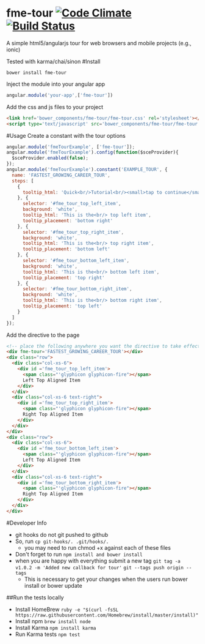 # fme-tour [![Code Climate](https://codeclimate.com/github/FullMeasureEducation/fme-tour/badges/gpa.svg)](https://codeclimate.com/github/FullMeasureEducation/fme-tour) [![Build Status](https://travis-ci.org/FullMeasureEducation/fme-tour.svg?branch=master)](https://travis-ci.org/FullMeasureEducation/fme-tour)
A simple html5/angularjs tour for web browsers and mobile projects (e.g., ionic)

Tested with karma/chai/sinon
#Install
```
bower install fme-tour
```
Inject the module into your angular app
```js
angular.module('your-app',['fme-tour'])
```

Add the css and js files to your project
```html
<link href='bower_components/fme-tour/fme-tour.css' rel='stylesheet'></link>
<script type='text/javascript' src='bower_components/fme-tour/fme-tour.js'></script>
```
#Usage
Create a constant with the tour options
```js
angular.module('fmeTourExample', ['fme-tour']);
angular.module('fmeTourExample').config(function($sceProvider){
  $sceProvider.enabled(false);
});
angular.module('fmeTourExample').constant('EXAMPLE_TOUR', {
  name: 'FASTEST_GROWING_CAREER_TOUR',
  steps: [
    {
      tooltip_html: 'Quick<br/>Tutorial<br/><small>tap to continue</small>'
    }, {
      selector: '#fme_tour_top_left_item',
      background: 'white',
      tooltip_html: 'This is the<br/> top left item',
      tooltip_placement: 'bottom right'
    }, {
      selector: '#fme_tour_top_right_item',
      background: 'white',
      tooltip_html: 'This is the<br/> top right item',
      tooltip_placement: 'bottom left'
    }, {
      selector: '#fme_tour_bottom_left_item',
      background: 'white',
      tooltip_html: 'This is the<br/> bottom left item',
      tooltip_placement: 'top right'
    }, {
      selector: '#fme_tour_bottom_right_item',
      background: 'white',
      tooltip_html: 'This is the<br/> bottom right item',
      tooltip_placement: 'top left'
    }
  ]
});
```
Add the directive to the page
```html
<!-- place the following anywhere you want the directive to take effect. The attribute should be set to the name of the tour constant you want to use. Make sure you have elements matching the selector attributes from the tour constant hash." -->
<div fme-tour='FASTEST_GROWING_CAREER_TOUR'></div>
<div class="row">
  <div class="col-xs-6">
    <div id ='fme_tour_top_left_item'>
      <span class="'glyphicon glyphicon-fire"></span>
      Left Top Aligned Item
    </div>
  </div>
  <div class="col-xs-6 text-right">
    <div id ='fme_tour_top_right_item'>
      <span class="'glyphicon glyphicon-fire"></span>
      Right Top Aligned Item
    </div>
  </div>
</div>
<div class="row">
  <div class="col-xs-6">
    <div id ='fme_tour_bottom_left_item'>
      <span class="'glyphicon glyphicon-fire"></span>
      Left Top Aligned Item
    </div>
  </div>
  <div class="col-xs-6 text-right">
    <div id ='fme_tour_bottom_right_item'>
      <span class="'glyphicon glyphicon-fire"></span>
      Right Top Aligned Item
    </div>
  </div>
</div>  

```

#Developer Info
- git hooks do not git pushed to github
- So, run 
``` cp git-hooks/. .git/hooks/. ```
  - you may need to run chmod +x against each of these files
- Don't forget to run ```npm install and bower install```
- when you are happy with everything submit a new tag ```git tag -a v1.0.2 -m 'Added new callback for tour'``` ```git --tags push origin --tags```
  - This is necessary to get your changes when the users run bower install or bower update 


##Run the tests locally
  - Install HomeBrew
    ```ruby -e "$(curl -fsSL https://raw.githubusercontent.com/Homebrew/install/master/install)"```
  - Install npm
    ```brew install node```
  - Install Karma
    ```npm install karma```
  - Run Karma tests
    ```npm test```
